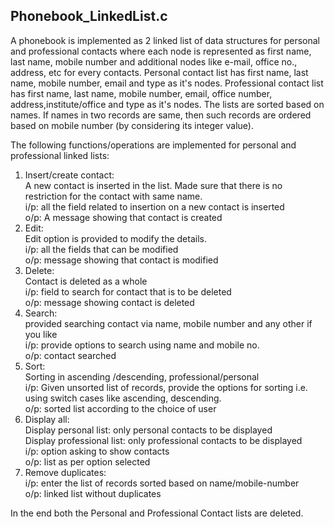 ## Phonebook_LinkedList.c

A phonebook is implemented as 2 linked list of data structures for personal and professional contacts where each node is represented as first name, last name, mobile number and additional nodes like e-mail, office no., address, etc for every contacts. Personal contact list has first name, last name, mobile number, email and type as it's nodes. Professional contact list has first name, last name, mobile number, email, office number, address,institute/office and type as it's nodes. The lists are sorted based on names. If names in two records are same, then such records are ordered based on mobile number (by considering its integer value).

The following functions/operations are implemented for personal and professional linked lists:

1. Insert/create contact:  
A new contact is inserted in the list. Made sure that there is no restriction for the contact with same name.  
i/p: all the field related to insertion on a new contact  is inserted  
o/p: A message showing that contact is created
2. Edit:  
Edit option is provided to modify the details.  
i/p: all the fields that can be modified  
o/p: message showing that contact is modified
3. Delete:  
Contact is deleted as a whole  
i/p: field to search for contact that is to be deleted  
o/p: message showing contact is deleted
4. Search:  
provided searching contact via name, mobile number and any other if you like  
i/p: provide options to search using name and mobile no.  
o/p: contact searched  
5. Sort:  
Sorting in ascending /descending, professional/personal  
i/p: Given unsorted list of records, provide the options for sorting i.e. using
switch cases like ascending, descending.  
o/p: sorted list according to the choice of user
6. Display all:  
Display personal list: only personal contacts to be displayed  
Display professional list: only professional contacts to be displayed  
i/p: option asking to show contacts  
o/p: list as per option selected
7. Remove duplicates:  
i/p: enter the list of records sorted based on name/mobile-number  
o/p: linked list without duplicates  

In the end both the Personal and Professional Contact lists are deleted.
